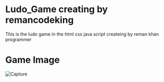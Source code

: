 # Ludo_Game creating by remancodeking
This is the ludo game in the html css java script createing by reman khan programmer

# Game Image

![Capture](https://user-images.githubusercontent.com/105971531/199888278-f51c4e1b-a945-44bf-8059-e30bbe2216d4.PNG)



